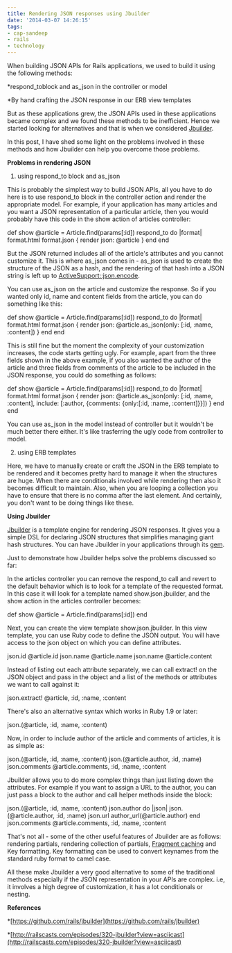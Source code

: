 ```yaml
---
title: Rendering JSON responses using Jbuilder
date: '2014-03-07 14:26:15'
tags:
- cap-sandeep
- rails
- technology
---
```


When building JSON APIs for Rails applications, we used to build it using the following methods:


*respond_toblock and 
as_json in the controller or model

    
*By hand crafting the JSON response in our ERB view templates


But as these applications grew, the JSON APIs used in these applications became complex and we found these methods to be inefficient. Hence we started looking for alternatives and that is when we considered [Jbuilder](https://github.com/rails/jbuilder).


In this post, I have shed some light on the problems involved in these methods and how Jbuilder can help you overcome those problems.


**Problems in rendering JSON**


1) using respond_to block and as_json

This is probably the simplest way to build JSON APIs, all you have to do here is to use 
respond_to block in the controller action and render the appropriate model. For example, if your application has many articles and you want a JSON representation of a particular article, then you would probably have this code in the 
show action of articles controller:


def show
  @article = Article.find(params[:id])
  respond_to do |format|
    format.html
    format.json { render json: @article }
  end
end

But the JSON returned includes all of the article's attributes and you cannot customize it. This is where 
as_json comes in - 
as_json is used to create the structure of the JSON as a hash, and the rendering of that hash into a JSON string is left up to 
[ActiveSupport::json.encode](http://api.rubyonrails.org/classes/ActiveSupport/JSON/Encoding/Encoder.html).

You can use
as_json on the article and customize the response. So if you wanted only 
id, 
name and 
content fields from the article, you can do something like this:


def show
  @article = Article.find(params[:id])
  respond_to do |format|
    format.html
    format.json { render json: @article.as_json(only: [:id, :name, :content]) }
  end
end

This is still fine but the moment the complexity of your customization increases, the code starts getting ugly. For example, apart from the three fields shown in the above example, if you also wanted the author of the article and three fields from comments of the article to be included in the JSON response, you could do something as follows:


def show
  @article = Article.find(params[:id])
  respond_to do |format|
    format.html
    format.json { render json: @article.as_json(only: [:id, :name, :content], include: [:author, {comments: {only:[:id, :name, :content]}}]) }
  end
end

You can use 
as_json in the model instead of controller but it wouldn't be much better there either. It's like trasferring the ugly code from controller to model.


2) using ERB templates


Here, we have to manually create or craft the JSON in the ERB template to be rendered and it becomes pretty hard to manage it when the structures are huge. When there are conditionals involved while rendering then also it becomes difficult to maintain. Also, when you are looping a collection you have to ensure that there is no comma after the last element. And certainly, you don't want to be doing things like these.


**Using Jbuilder**


[Jbuilder](https://github.com/rails/jbuilder) is a template engine for rendering JSON responses. It gives you a simple DSL for declaring JSON structures that simplifies managing giant hash structures. You can have Jbuilder in your applications through its 
[gem](http://rubygems.org/gems/jbuilder).

Just to demonstrate how Jbuilder helps solve the problems discussed so far:

In the 
articles controller you can remove the 
respond_to call and revert to the default behavior which is to look for a template of the requested format. In this case it will look for a template named 
show.json.jbuilder, and the show action in the 
articles controller becomes:


def show
  @article = Article.find(params[:id])
end

Next, you can create the view template 
show.json.jbuilder. In this view template, you can use Ruby code to define the JSON output. You will have access to the json object on which you can define attributes.


json.id @article.id
json.name @article.name
json.name @article.content

Instead of listing out each attribute separately, we can call 
extract! on the JSON object and pass in the object and a list of the methods or attributes we want to call against it:


json.extract! @article, :id, :name, :content


There's also an alternative syntax which works in Ruby 1.9 or later:


json.(@article, :id, :name, :content)


Now, in order to include author of the article and comments of articles, it is as simple as:


json.(@article, :id, :name, :content)
json.(@article.author, :id, :name)
json.comments @article.comments, :id, :name, :content

Jbuilder allows you to do more complex things than just listing down the attributes. For example if you want to assign a URL to the author, you can just pass a block to the author and call helper methods inside the block:


json.(@article, :id, :name, :content)
json.author do |json|
    json.(@article.author, :id, :name)
    json.url author_url(@article.author)
end
json.comments @article.comments, :id, :name, :content

That's not all - some of the other useful features of Jbuilder are as follows: rendering partials, rendering collection of partials, 
[Fragment caching](http://guides.rubyonrails.org/caching_with_rails.html) and Key formatting. Key formatting can be used to convert keynames from the standard ruby format to camel case.

All these make Jbuilder a very good alternative to some of the traditional methods especially if the JSON representation in your APIs are complex. i.e, it involves a high degree of customization, it has a lot conditionals or nesting.


**References**


*[https://github.com/rails/jbuilder](https://github.com/rails/jbuilder)

    
*[http://railscasts.com/episodes/320-jbuilder?view=asciicast](http://railscasts.com/episodes/320-jbuilder?view=asciicast)
